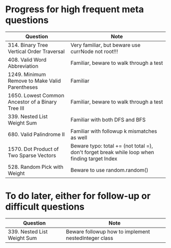 # Progress for high frequent meta questions
| Question                | Note                         
| ------------------------| ------------------------------ 
| 314. Binary Tree Vertical Order Traversal | Very familiar, but beware use currNode not root!!!
| 408. Valid Word Abbreviation | Familiar, beware to walk through a test
| 1249. Minimum Remove to Make Valid Parentheses | Familiar
| 1650. Lowest Common Ancestor of a Binary Tree III | Familiar, beware to walk through a test
| 339. Nested List Weight Sum | Familiar with both DFS and BFS
| 680. Valid Palindrome II | Familiar with followup k mismatches as well
| 1570. Dot Product of Two Sparse Vectors | Beware typo: total += (not total =), don't forget break while loop when finding target Index
| 528. Random Pick with Weight | Beware to use random.random()

# To do later, either for follow-up or difficult questions
| Question                | Note                         
| ------------------------| ------------------------------ 
| 339. Nested List Weight Sum | Beware followup how to implement nestedInteger class
